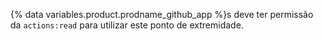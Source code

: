 {% data variables.product.prodname_github_app %}s deve ter permissão da `actions:read` para utilizar este ponto de extremidade.